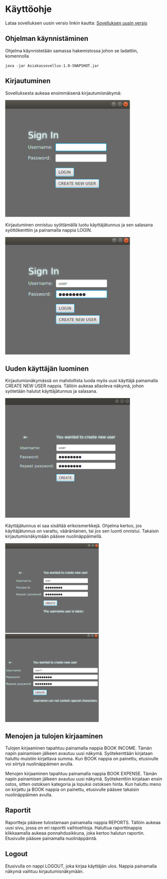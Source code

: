 # Käyttöohje

Lataa sovelluksen uusin versio linkin kautta: [Sovelluksen uusin versio](https://github.com/prinsessv/ot-harjoitustyo/releases/tag/viikko6)

## Ohjelman käynnistäminen

Ohjelma käynnistetään samassa hakemistossa johon se ladattiin, komennolla

```
java -jar Asiakassovellus-1.0-SNAPSHOT.jar
```

## Kirjautuminen

Sovelluksesta aukeaa ensimmäisenä kirjautumisnäkymä:

<img src="https://github.com/prinsessv/ot-harjoitustyo/blob/master/dokumentaatio/kuvat/kirjautumisNakyma.png" width="400">

Kirjautuminen onnistuu syöttämällä luotu käyttäjätunnus ja sen salasana syöttökenttiin ja painamalla nappia LOGIN. 

<img src="https://github.com/prinsessv/ot-harjoitustyo/blob/master/dokumentaatio/kuvat/kirjauduSisaan.png" width="400">

## Uuden käyttäjän luominen

Kirjautumisnäkymässä on mahdollista luoda myös uusi käyttäjä painamalla CREATE NEW USER nappia. 
Tällöin aukeaa allaoleva näkymä, johon syötetään halutut käyttäjätunnus ja salasana.

<img src="https://github.com/prinsessv/ot-harjoitustyo/blob/master/dokumentaatio/kuvat/uudenKayttajanLuonti.png" width="400">

Käyttäjätunnus ei saa sisältää erikoismerkkejä.
Ohjelma kertoo, jos käyttäjätunnus on varattu, vääränlainen, tai jos sen luonti onnistui. Takaisin kirjautumisnäkymään pääsee nuolinäppäimellä.

<img src="https://github.com/prinsessv/ot-harjoitustyo/blob/master/dokumentaatio/kuvat/kayttajanimiVarattu.png" width="300">            <img src="https://github.com/prinsessv/ot-harjoitustyo/blob/master/dokumentaatio/kuvat/kayttajanimiErikoismerkit.png" width="300">


## Menojen ja tulojen kirjaaminen

Tulojen kirjaaminen tapahtuu painamalla nappia BOOK INCOME. Tämän napin painamisen jälkeen avautuu uusi näkymä. Syötekenttään kirjataan haluttu muistiin kirjattava summa. Kun BOOK nappia on painettu, etusivulle voi siirtyä nuolinäppäimen avulla.

Menojen kirjaaminen tapahtuu painamalla nappia BOOK EXPENSE. Tämän napin painamisen jälkeen avautuu uusi näkymä. Syötekenttiin kirjataan ensin ostos, sitten ostoksen kategoria ja lopuksi ostoksen hinta.
Kun haluttu meno on kirjattu ja BOOK nappia on painettu, etusivulle pääsee takaisin nuolinäppäimen avulla.

## Raportit

Raportteja pääsee tulostamaan painamalla nappia REPORTS. Tällöin aukeaa uusi sivu, jossa on eri raportti vaihtoehtoja. Haluttua raporttinappia klikkaamalla aukeaa ponnahdusikkuna, joka kertoo halutun raportin. Etusivulle pääsee painamalla nuolinäppäintä.

## Logout

Etusivulla on nappi LOGOUT, joka kirjaa käyttäjän ulos. Nappia painamalla näkymä vaihtuu kirjautumisnäkymään.


